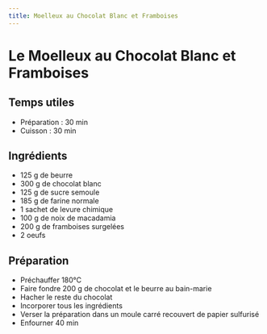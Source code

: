 ```yaml
---
title: Moelleux au Chocolat Blanc et Framboises
---
```


# Le Moelleux au Chocolat Blanc et Framboises

## Temps utiles

- Préparation : 30 min
- Cuisson : 30 min

## Ingrédients

- 125 g de beurre
- 300 g de chocolat blanc
- 125 g de sucre semoule
- 185 g de farine normale
- 1 sachet de levure chimique
- 100 g de noix de macadamia
- 200 g de framboises surgelées
- 2 oeufs

## Préparation

- Préchauffer 180°C
- Faire fondre 200 g de chocolat et le beurre au bain-marie
- Hacher le reste du chocolat
- Incorporer tous les ingrédients
- Verser la préparation dans un moule carré recouvert de papier sulfurisé
- Enfourner 40 min
